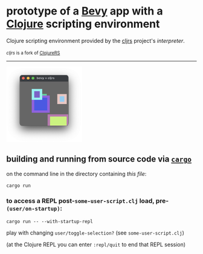 # prototype of a [Bevy] app with a [Clojure] scripting environment

Clojure scripting environment provided by the [cljrs] project's _interpreter_.

<small>_cljrs_ is a fork of [ClojureRS]</small>

---

<img src="./screenshots/2021-Aug-05_09-08-02am.png"
     height="200"
     width="200" />

## building and running from source code via [`cargo`]

on the command line in the directory containing *this file*:

```
cargo run
```

### to access a REPL post-`some-user-script.clj` load, pre-`(user/on-startup)`:

```
cargo run -- --with-startup-repl
```

play with changing `user/toggle-selection?` (see `some-user-script.clj`)

(at the Clojure REPL you can enter `:repl/quit` to end that REPL session)

[Bevy]: https://bevyengine.org
[Clojure]: https://clojure.org
[cljrs]: https://github.com/phrohdoh/cljrs
[ClojureRS]: https://github.com/clojure-rs/ClojureRS
[`cargo`]: https://doc.rust-lang.org/cargo
